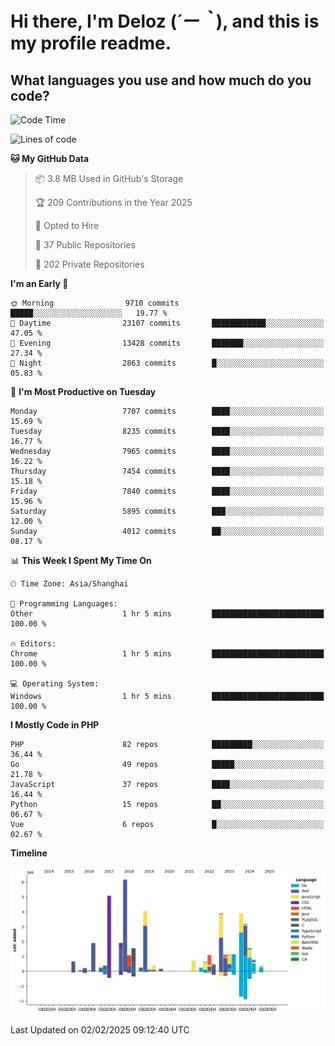 # **Hi there, I'm Deloz (*´ー｀*), and this is my profile readme.**

## **What languages you use and how much do you code?**

<!--START_SECTION:waka-->
![Code Time](http://img.shields.io/badge/Code%20Time-5%2C593%20hrs%2027%20mins-blue)

![Lines of code](https://img.shields.io/badge/From%20Hello%20World%20I%27ve%20Written-44.6%20million%20lines%20of%20code-blue)

**🐱 My GitHub Data** 

> 📦 3.8 MB Used in GitHub's Storage 
 > 
> 🏆 209 Contributions in the Year 2025
 > 
> 💼 Opted to Hire
 > 
> 📜 37 Public Repositories 
 > 
> 🔑 202 Private Repositories 
 > 
**I'm an Early 🐤** 

```text
🌞 Morning                9710 commits        █████░░░░░░░░░░░░░░░░░░░░   19.77 % 
🌆 Daytime                23107 commits       ████████████░░░░░░░░░░░░░   47.05 % 
🌃 Evening                13428 commits       ███████░░░░░░░░░░░░░░░░░░   27.34 % 
🌙 Night                  2863 commits        █░░░░░░░░░░░░░░░░░░░░░░░░   05.83 % 
```
📅 **I'm Most Productive on Tuesday** 

```text
Monday                   7707 commits        ████░░░░░░░░░░░░░░░░░░░░░   15.69 % 
Tuesday                  8235 commits        ████░░░░░░░░░░░░░░░░░░░░░   16.77 % 
Wednesday                7965 commits        ████░░░░░░░░░░░░░░░░░░░░░   16.22 % 
Thursday                 7454 commits        ████░░░░░░░░░░░░░░░░░░░░░   15.18 % 
Friday                   7840 commits        ████░░░░░░░░░░░░░░░░░░░░░   15.96 % 
Saturday                 5895 commits        ███░░░░░░░░░░░░░░░░░░░░░░   12.00 % 
Sunday                   4012 commits        ██░░░░░░░░░░░░░░░░░░░░░░░   08.17 % 
```


📊 **This Week I Spent My Time On** 

```text
🕑︎ Time Zone: Asia/Shanghai

💬 Programming Languages: 
Other                    1 hr 5 mins         █████████████████████████   100.00 % 

🔥 Editors: 
Chrome                   1 hr 5 mins         █████████████████████████   100.00 % 

💻 Operating System: 
Windows                  1 hr 5 mins         █████████████████████████   100.00 % 
```

**I Mostly Code in PHP** 

```text
PHP                      82 repos            █████████░░░░░░░░░░░░░░░░   36.44 % 
Go                       49 repos            █████░░░░░░░░░░░░░░░░░░░░   21.78 % 
JavaScript               37 repos            ████░░░░░░░░░░░░░░░░░░░░░   16.44 % 
Python                   15 repos            ██░░░░░░░░░░░░░░░░░░░░░░░   06.67 % 
Vue                      6 repos             █░░░░░░░░░░░░░░░░░░░░░░░░   02.67 % 
```



**Timeline**

![Lines of Code chart](https://raw.githubusercontent.com/deloz/deloz/main/assets/bar_graph.png)


 Last Updated on 02/02/2025 09:12:40 UTC
<!--END_SECTION:waka-->
